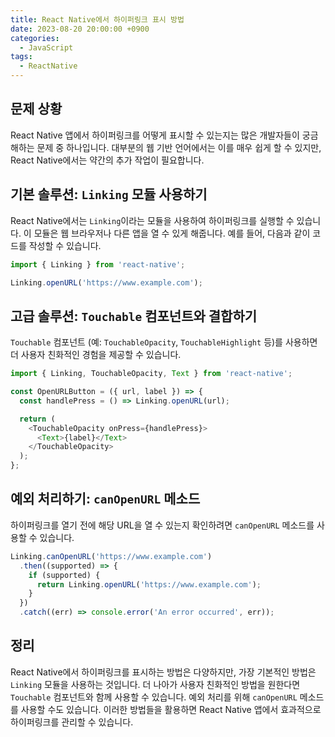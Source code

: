 ```yaml
---
title: React Native에서 하이퍼링크 표시 방법
date: 2023-08-20 20:00:00 +0900
categories:
  - JavaScript
tags:
  - ReactNative
---
```


## 문제 상황

React Native 앱에서 하이퍼링크를 어떻게 표시할 수 있는지는 많은 개발자들이 궁금해하는 문제 중 하나입니다. 대부분의 웹 기반 언어에서는 이를 매우 쉽게 할 수 있지만, React Native에서는 약간의 추가 작업이 필요합니다.

## 기본 솔루션: `Linking` 모듈 사용하기

React Native에서는 `Linking`이라는 모듈을 사용하여 하이퍼링크를 실행할 수 있습니다. 이 모듈은 웹 브라우저나 다른 앱을 열 수 있게 해줍니다. 예를 들어, 다음과 같이 코드를 작성할 수 있습니다.

```javascript
import { Linking } from 'react-native';

Linking.openURL('https://www.example.com');
```

## 고급 솔루션: `Touchable` 컴포넌트와 결합하기

`Touchable` 컴포넌트 (예: `TouchableOpacity`, `TouchableHighlight` 등)를 사용하면 더 사용자 친화적인 경험을 제공할 수 있습니다.

```javascript
import { Linking, TouchableOpacity, Text } from 'react-native';

const OpenURLButton = ({ url, label }) => {
  const handlePress = () => Linking.openURL(url);

  return (
    <TouchableOpacity onPress={handlePress}>
      <Text>{label}</Text>
    </TouchableOpacity>
  );
};
```

## 예외 처리하기: `canOpenURL` 메소드

하이퍼링크를 열기 전에 해당 URL을 열 수 있는지 확인하려면 `canOpenURL` 메소드를 사용할 수 있습니다.

```javascript
Linking.canOpenURL('https://www.example.com')
  .then((supported) => {
    if (supported) {
      return Linking.openURL('https://www.example.com');
    }
  })
  .catch((err) => console.error('An error occurred', err));
```

## 정리

React Native에서 하이퍼링크를 표시하는 방법은 다양하지만, 가장 기본적인 방법은 `Linking` 모듈을 사용하는 것입니다. 더 나아가 사용자 친화적인 방법을 원한다면 `Touchable` 컴포넌트와 함께 사용할 수 있습니다. 예외 처리를 위해 `canOpenURL` 메소드를 사용할 수도 있습니다. 이러한 방법들을 활용하면 React Native 앱에서 효과적으로 하이퍼링크를 관리할 수 있습니다.